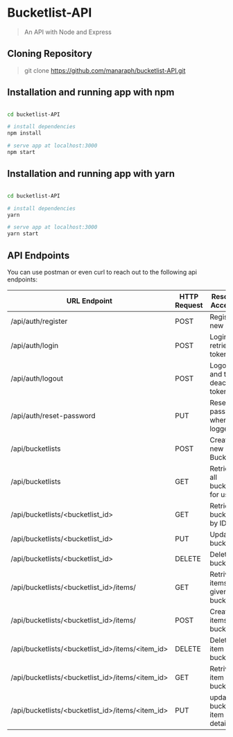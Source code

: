 # Bucketlist-API
> An API with Node and Express 

## Cloning Repository
> git clone https://github.com/manaraph/bucketlist-API.git

## Installation and running app with npm
``` bash

cd bucketlist-API

# install dependencies
npm install 

# serve app at localhost:3000
npm start

```
## Installation and running app with yarn
``` bash

cd bucketlist-API

# install dependencies
yarn 

# serve app at localhost:3000
yarn start

```


## API Endpoints
You can use postman or even curl to reach out to the following api endpoints:

URL Endpoint	|               HTTP Request   | Resource Accessed | Access Type|
----------------|-----------------|-------------|------------------
/api/auth/register   |      POST	| Register a new user|publc
/api/auth/login	  |     POST	| Login and retrieve token|public
/api/auth/logout	  |     POST	| Logout and thus deactivate token|public
/api/auth/reset-password	  |     PUT	| Reset your password when logged in|private
/api/bucketlists	              |      POST	|Create a new Bucketlist|private
/api/bucketlists	              |      GET	|     Retrieve all bucketlists for user|private
/api/bucketlists/<bucketlist_id>            |  	GET	    | Retrieve a bucketlist by ID | private
/api/bucketlists/<bucketlist_id>	          |      PUT	|     Update a bucketlist |private
/api/bucketlists/<bucketlist_id>	          |      DELETE	| Delete a bucketlist |private
/api/bucketlists/<bucketlist_id>/items/  |           GET    |Retrive items in a given bucket list|private
/api/bucketlists/<bucketlist_id>/items/     |     POST	| Create items in a bucketlist |private
/api/bucketlists/<bucketlist_id>/items/<item_id>|	DELETE	| Delete an item in a bucketlist |prvate
/api/bucketlists/<bucketlist_id>/items/<item_id>|	GET	| Retrive an item in a bucketlist |prvate
/api/bucketlists/<bucketlist_id>/items/<item_id>|	PUT   	|update a bucketlist item details |private
